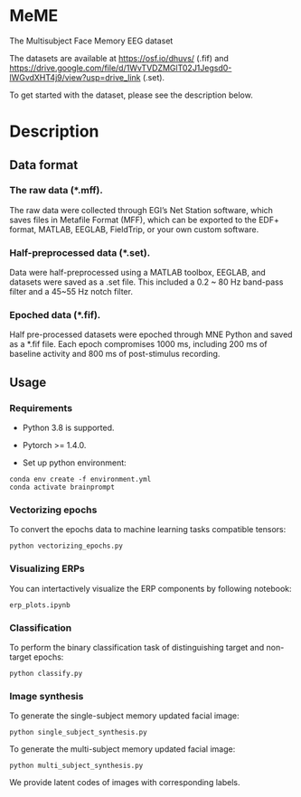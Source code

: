 # MeME
The Multisubject Face Memory EEG dataset

The datasets are available at https://osf.io/dhuvs/ (.fif) and https://drive.google.com/file/d/1WvTVDZMGlT02J1Jegsd0-lWGvdXHT4j9/view?usp=drive_link (.set).

To get started with the dataset, please see the description below.


# Description
## Data format
### The raw data (*.mff).
The raw data were collected through EGI’s Net Station software, which saves files in Metafile Format (MFF), which can be exported to the EDF+ format, MATLAB, EEGLAB, FieldTrip, or your own custom software.

### Half-preprocessed data (*.set).
Data were half-preprocessed using a MATLAB toolbox, EEGLAB, and datasets were saved as a .set file. 
This included a 0.2 ~ 80 Hz band-pass filter and a 45~55 Hz notch filter.

### Epoched data (*.fif).
Half pre-processed datasets were epoched through MNE Python and saved as a *.fif file. 
Each epoch compromises 1000 ms, including 200 ms of baseline activity and 800 ms of post-stimulus recording.

## Usage

### Requirements

- Python 3.8 is supported.

- Pytorch >= 1.4.0.
  
- Set up python environment:
```
conda env create -f environment.yml
conda activate brainprompt
```

### Vectorizing epochs

To convert the epochs data to machine learning tasks compatible tensors:
```
python vectorizing_epochs.py
```

### Visualizing ERPs

You can intertactively visualize the ERP components by following notebook:
```
erp_plots.ipynb
```


### Classification

To perform the binary classification task of distinguishing target and non-target epochs:
```
python classify.py
```

### Image synthesis

To generate the single-subject memory updated facial image:
```
python single_subject_synthesis.py
```
To generate the multi-subject memory updated facial image:
```
python multi_subject_synthesis.py
```

We provide latent codes of images with corresponding labels.